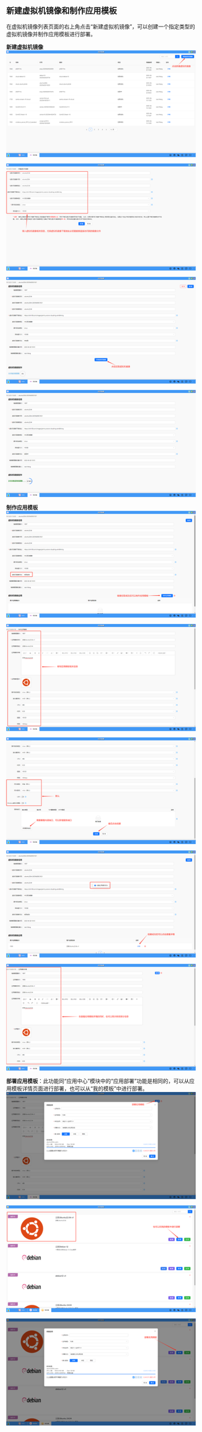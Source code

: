## 新建虚拟机镜像和制作应用模板
在虚拟机镜像列表页面的右上角点击“新建虚拟机镜像”，可以创建一个指定类型的虚拟机镜像并制作应用模板进行部署。

**新建虚拟机镜像**
![alt text](../help_picture/11_myimage16.png)

![alt text](../help_picture/11_myimage17.png)

![alt text](../help_picture/11_myimage18.png)

![alt text](../help_picture/11_myimage19.png)

**制作应用模板**
![alt text](../help_picture/11_myimage20.png)

![alt text](../help_picture/11_myimage21.png)

![alt text](../help_picture/11_myimage22.png)

![alt text](../help_picture/11_myimage23.png)

![alt text](../help_picture/11_myimage24.png)

**部署应用模板**：此功能同“应用中心”模块中的“应用部署”功能是相同的，可以从应用模板详情页面进行部署，也可以从“我的模板”中进行部署。
![alt text](../help_picture/11_myimage25.png)

![alt text](../help_picture/11_myimage26.png)

![alt text](../help_picture/11_myimage27.png)